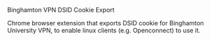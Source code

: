 Binghamton VPN DSID Cookie Export

Chrome browser extension that exports DSID cookie for Binghamton University VPN, to enable linux clients (e.g. Openconnect) to use it.

